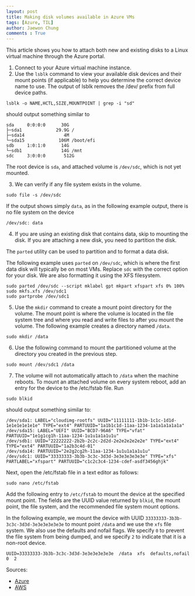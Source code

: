 ```yaml
---
layout: post
title: Making disk volumes available in Azure VMs
tags: [Azure, TIL]
author: Jaewon Chung
comments : True
---
```


This article shows you how to attach both new and existing disks to a Linux virtual machine through the Azure portal.

1. Connect to your Azure virtual machine instance.
2. Use the `lsblk` command to view your available disk devices and their mount points (if applicable) to help you determine the correct device name to use. The output of lsblk removes the /dev/ prefix from full device paths.

```{bash}
lsblk -o NAME,HCTL,SIZE,MOUNTPOINT | grep -i "sd"
```

should output something similar to
```{bash}
sda     0:0:0:0      30G
├─sda1             29.9G /
├─sda14               4M
└─sda15             106M /boot/efi
sdb     1:0:1:0      14G
└─sdb1               14G /mnt
sdc     3:0:0:0       512G
```
The root device is `sda`, and attached volume is `/dev/sdc`, which is not yet mounted.

3. We can verify if any file system exists in the volume.
```
sudo file -s /dev/sdc
```
If the output shows simply `data`, as in the following example output, there is no file system on the device
```
/dev/sdc: data
```
4. If you are using an existing disk that contains data, skip to mounting the disk. If you are attaching a new disk, you need to partition the disk.

The `parted` utility can be used to partition and to format a data disk.

The following example uses `parted` on `/dev/sdc`, which is where the first data disk will typically be on most VMs. Replace `sdc` with the correct option for your disk. We are also formatting it using the XFS filesystem.

```
sudo parted /dev/sdc --script mklabel gpt mkpart xfspart xfs 0% 100%
sudo mkfs.xfs /dev/sdc1
sudo partprobe /dev/sdc1
```

5. Use the `mkdir` command to create a mount point directory for the volume. The mount point is where the volume is located in the file system tree and where you read and write files to after you mount the volume. The following example creates a directory named `/data`.
```
sudo mkdir /data
```

6. Use the following command to mount the partitioned volume at the directory you created in the previous step.

```
sudo mount /dev/sdc1 /data
```

7. The volume will not automatically attach to `/data` when the machine reboots. To mount an attached volume on every system reboot, add an entry for the device to the /etc/fstab file. Run
```
sudo blkid
```
should output something similar to:
```
/dev/sda1: LABEL="cloudimg-rootfs" UUID="11111111-1b1b-1c1c-1d1d-1e1e1e1e1e1e" TYPE="ext4" PARTUUID="1a1b1c1d-11aa-1234-1a1a1a1a1a1a"
/dev/sda15: LABEL="UEFI" UUID="BCD7-96A6" TYPE="vfat" PARTUUID="1e1g1cg1h-11aa-1234-1u1u1a1a1u1u"
/dev/sdb1: UUID="22222222-2b2b-2c2c-2d2d-2e2e2e2e2e2e" TYPE="ext4" TYPE="ext4" PARTUUID="1a2b3c4d-01"
/dev/sda14: PARTUUID="2e2g2cg2h-11aa-1234-1u1u1a1a1u1u"
/dev/sdc1: UUID="33333333-3b3b-3c3c-3d3d-3e3e3e3e3e3e" TYPE="xfs" PARTLABEL="xfspart" PARTUUID="c1c2c3c4-1234-cdef-asdf3456ghjk"
```

Next, open the /etc/fstab file in a text editor as follows:
```
sudo nano /etc/fstab
```
Add the following entry to `/etc/fstab` to mount the device at the specified mount point. The fields are the UUID value returned by `blkid`, the mount point, the file system, and the recommended file system mount options.

In the following example, we mount the device with UUID `33333333-3b3b-3c3c-3d3d-3e3e3e3e3e3e` to mount point `/data` and we use the `xfs` file system. We also use the defaults and nofail flags. We specify `0` to prevent the file system from being dumped, and we specify `2` to indicate that it is a non-root device.

```
UUID=33333333-3b3b-3c3c-3d3d-3e3e3e3e3e3e  /data  xfs  defaults,nofail  0  2
```

Sources:
- [Azure](https://docs.microsoft.com/en-us/azure/virtual-machines/linux/attach-disk-portal
)
- [AWS](https://docs.aws.amazon.com/AWSEC2/latest/UserGuide/ebs-using-volumes.html)